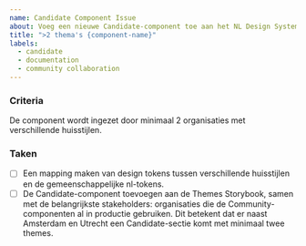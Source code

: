 ```yaml
---
name: Candidate Component Issue
about: Voeg een nieuwe Candidate-component toe aan het NL Design System
title: ">2 thema's {component-name}"
labels:
  - candidate
  - documentation
  - community collaboration
---
```


### Criteria

De component wordt ingezet door minimaal 2 organisaties met verschillende huisstijlen.

### Taken

- [ ] Een mapping maken van design tokens tussen verschillende huisstijlen en de gemeenschappelijke nl-tokens.
- [ ] De Candidate-component toevoegen aan de Themes Storybook, samen met de belangrijkste stakeholders: organisaties die de Community-componenten al in productie gebruiken. Dit betekent dat er naast Amsterdam en Utrecht een Candidate-sectie komt met minimaal twee themes.
